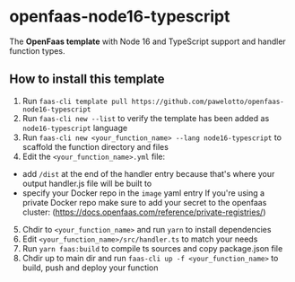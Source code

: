 # openfaas-node16-typescript
The **OpenFaas template** with Node 16 and TypeScript support and handler function types.

## How to install this template
1. Run `faas-cli template pull https://github.com/pawelotto/openfaas-node16-typescript`
2. Run `faas-cli new --list` to verify the template has been added as `node16-typescript` language
3. Run `faas-cli new <your_function_name> --lang node16-typescript` to scaffold the function directory and files
4. Edit the `<your_function_name>.yml` file: 
- add `/dist` at the end of the handler entry because that's where your output handler.js file will be built to
- specify your Docker repo in the `image` yaml entry
If you're using a private Docker repo make sure to add your secret to the openfaas cluster: (https://docs.openfaas.com/reference/private-registries/)
5. Chdir to `<your_function_name>` and run `yarn` to install dependencies
6. Edit `<your_function_name>/src/handler.ts` to match your needs
7. Run `yarn faas:build` to compile ts sources and copy package.json file
8. Chdir up to main dir and run `faas-cli up -f <your_function_name>` to build, push and deploy your function

